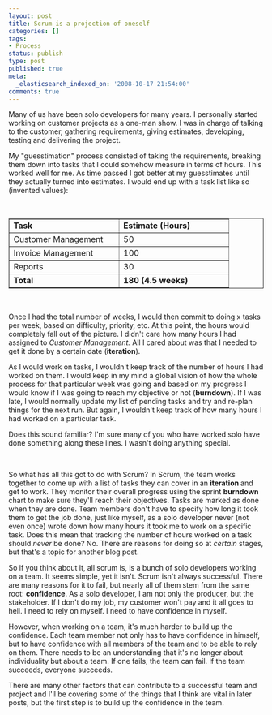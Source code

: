 ```yaml
---
layout: post
title: Scrum is a projection of oneself
categories: []
tags:
- Process
status: publish
type: post
published: true
meta:
  _elasticsearch_indexed_on: '2008-10-17 21:54:00'
comments: true
---
```

<p>Many of us have been solo developers for many years. I personally started working on customer projects as a one-man show. I was in charge of talking to the customer, gathering requirements, giving estimates, developing, testing and delivering the project. </p>  <p>My &quot;guesstimation&quot; process consisted of taking the requirements, breaking them down into tasks that I could somehow measure in terms of hours. This worked well for me. As time passed I got better at my guesstimates until they actually turned into estimates. I would end up with a task list like so (invented values):</p>  <p>&nbsp;</p>  <table border="1" cellspacing="0" cellpadding="2" width="400">					<tbody>						     						<tr>									       									<td width="200" valign="top"><strong>Task</strong></td>        									<td width="200" valign="top"><strong>Estimate (Hours)</strong></td>     						</tr>						      						<tr>									       									<td width="200" valign="top">Customer Management</td>        									<td width="200" valign="top">50</td>     						</tr>						      						<tr>									       									<td width="200" valign="top">Invoice Management</td>        									<td width="200" valign="top">100</td>     						</tr>						      						<tr>									       									<td width="200" valign="top">Reports</td>        									<td width="200" valign="top">30</td>     						</tr>						      						<tr>									       									<td width="200" valign="top"><strong>Total</strong></td>        									<td width="200" valign="top"><strong>180 (4.5 weeks)</strong></td>     						</tr>						   			</tbody></table>  <p>&nbsp;</p>  <p>Once I had the total number of weeks, I would then commit to doing x tasks per week, based on difficulty, priority, etc. At this point, the hours would completely fall out of the picture. I didn&#039;t care how many hours I had assigned to <em>Customer Management. </em>All I cared about was that I needed to get it done by a certain date (<strong>iteration</strong>). </p>  <p>As I would work on tasks, I wouldn&#039;t keep track of the number of hours I had worked on them. I would keep in my mind a global vision of how the whole process for that particular week was going and based on my progress I would know if I was going to reach my objective or not (<strong>burndown</strong>). If I was late, I would normally update my list of pending tasks and try and re-plan things for the next run. But again, I wouldn&#039;t keep track of how many hours I had worked on a particular task. </p>  <p>Does this sound familiar? I&#039;m sure many of you who have worked solo have done something along these lines. I wasn&#039;t doing anything special. </p>  <p>&nbsp;</p>  <p>So what has all this got to do with Scrum? In Scrum, the team works together to come up with a list of tasks they can cover in an <strong>iteration </strong>and get to work. They monitor their overall progress using the sprint <strong>burndown</strong> chart to make sure they&#039;ll reach their objectives. Tasks are marked as done when they are done. Team members don&#039;t have to specify how long it took them to get the job done, just like myself, as a solo developer never (not even once) wrote down how many hours it took me to work on a specific task.&nbsp;Does this mean that tracking the number of hours worked on a task should <span class="Apple-style-span" style="font-style:italic;">never </span>be done? No. There are reasons for doing so at <span class="Apple-style-span" style="font-style:italic;">certain </span>stages, but that&#039;s a topic for another blog post.</p><p>So if you think about it, all scrum is, is a bunch of solo developers working on a team. It seems simple, yet it isn&#039;t. Scrum isn&#039;t always successful. There are many reasons for it to fail, but nearly all of them stem from the same root: <strong>confidence</strong>. As a solo developer, I am not only the producer, but the stakeholder. If I don&#039;t do my job, my customer won&#039;t pay and it all goes to hell. I need to rely on myself. I need to have confidence in myself. </p>  <p>However, when working on a team, it&#039;s much harder to build up the confidence. Each team member not only has to have confidence in himself, but to have confidence with all members of the team and to be able to rely on them. There needs to be an understanding that it&#039;s no longer about individuality but about a team. If one fails, the team can fail. If the team succeeds, everyone succeeds. </p>  <p>There are many other factors that can contribute to a successful team and project and I&#039;ll be covering some of the things that I think are vital in later posts, but the first step is to build up the confidence in the team.&nbsp;</p>

